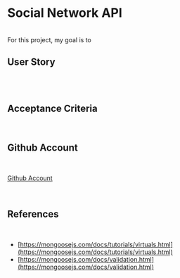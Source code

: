 # Social Network API

<br />
For this project, my goal is to

<br />

## **User Story**

<br />

<br />

## **Acceptance Criteria**

<br />

## **Github Account**

 <br />

[Github Account](https://github.com/michaelclancy90/Social-Network-API)

 <br />

## **References**

 <br />

- [https://mongoosejs.com/docs/tutorials/virtuals.html](https://mongoosejs.com/docs/tutorials/virtuals.html)
- [https://mongoosejs.com/docs/validation.html](https://mongoosejs.com/docs/validation.html)

 <br />
